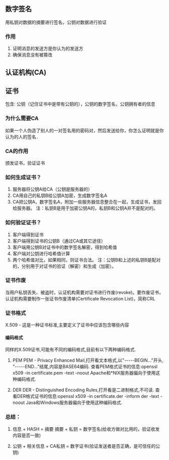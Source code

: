 ## 数字签名

用私钥对数据的摘要进行签名，公钥对数据进行验证

### 作用

1. 证明消息的发送方是你认为的发送方
2. 确保消息没有被篡改

## 认证机构(CA)

## 证书

包含: 公钥（记住证书中是带有公钥的），公钥的数字签名，公钥拥有者的信息

### 为什么需要CA

如果一个人伪造了别人的一对签名用的密码对，然后发送给你，你怎么证明就是你认为的人的签名．

### CA的作用

颁发证书，验证证书

### 如何生成证书？

1. 服务器将公钥A给CA（公钥是服务器的）
2. CA用自己的私钥B给公钥A加密，生成数字签名A
3. CA把公钥A，数字签名A，附加一些服务器信息整合在一起，生成证书，发回给服务器。
注：私钥B是用于加密公钥A的，私钥B和公钥A并不是配对的。

### 如何验证证书？
1. 客户端得到证书
2. 客户端得到证书的公钥B（通过CA或其它途径）
3. 客户端用公钥B对证书中的数字签名解密，得到哈希值
4. 客户端对公钥进行哈希值计算
5. 两个哈希值对比，如果相同，则证书合法。
注：公钥B和上述的私钥B是配对的，分别用于对证书的验证（解密）和生成（加密）。

### 证书作废

当用户私钥丢失、被盗时，认证机构需要对证书进行作废(revoke)。要作废证书，认证机构需要制作一张证书作废清单(Certificate Revocation List)，简称CRL

### 证书格式

X.509 - 这是一种证书标准,主要定义了证书中应该包含哪些内容

#### 编码格式

同样的X.509证书,可能有不同的编码格式,目前有以下两种编码格式.

1. PEM 
PEM - Privacy Enhanced Mail,打开看文本格式,以"-----BEGIN..."开头, "-----END..."结尾,内容是BASE64编码.
查看PEM格式证书的信息:openssl x509 -in certificate.pem -text -noout
Apache和*NIX服务器偏向于使用这种编码格式.

2. DER
DER - Distinguished Encoding Rules,打开看是二进制格式,不可读.
查看DER格式证书的信息:openssl x509 -in certificate.der -inform der -text -noout
Java和Windows服务器偏向于使用这种编码格式.

### 总结：

1. 信息 + HASH = 摘要    摘要 + 私钥 = 数字签名(给收方做对比用的，验证收发内容是否一致)

2. 公钥 + 相关信息 + CA私钥 = 数字证书(验证发送者是否正确，是可信任的公钥)

